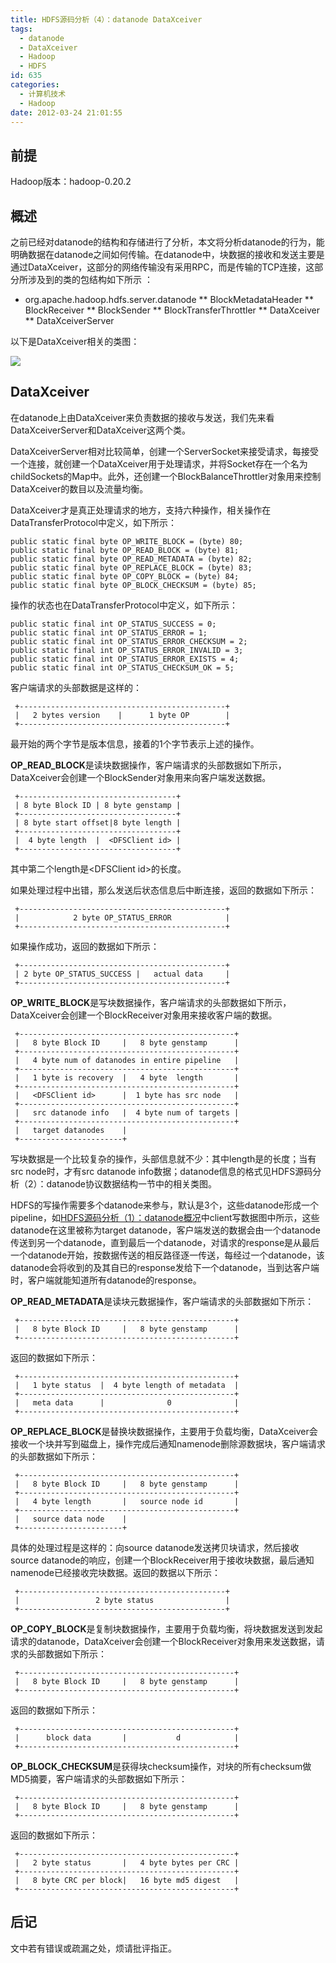 ```yaml
---
title: HDFS源码分析（4）：datanode DataXceiver
tags:
  - datanode
  - DataXceiver
  - Hadoop
  - HDFS
id: 635
categories:
  - 计算机技术
  - Hadoop
date: 2012-03-24 21:01:55
---
```


## 前提 ##

Hadoop版本：hadoop-0.20.2

## 概述 ##

之前已经对datanode的结构和存储进行了分析，本文将分析datanode的行为，能明确数据在datanode之间如何传输。在datanode中，块数据的接收和发送主要是通过DataXceiver，这部分的网络传输没有采用RPC，而是传输的TCP连接，这部分所涉及到的类的包结构如下所示  ：

* org.apache.hadoop.hdfs.server.datanode
** BlockMetadataHeader
** BlockReceiver
** BlockSender
** BlockTransferThrottler
** DataXceiver
** DataXceiverServer

以下是DataXceiver相关的类图：

![](http://lh4.googleusercontent.com/-DwaU7IjrspM/T2xPpQ9WscI/AAAAAAAAAMw/G1hU7rXlFzY/s1047/DatanodeDataXceiver.jpg)
<!--more-->
## DataXceiver ##

在datanode上由DataXceiver来负责数据的接收与发送，我们先来看DataXceiverServer和DataXceiver这两个类。

DataXceiverServer相对比较简单，创建一个ServerSocket来接受请求，每接受一个连接，就创建一个DataXceiver用于处理请求，并将Socket存在一个名为childSockets的Map中。此外，还创建一个BlockBalanceThrottler对象用来控制DataXceiver的数目以及流量均衡。

DataXceiver才是真正处理请求的地方，支持六种操作，相关操作在DataTransferProtocol中定义，如下所示：

```
public static final byte OP_WRITE_BLOCK = (byte) 80;
public static final byte OP_READ_BLOCK = (byte) 81;
public static final byte OP_READ_METADATA = (byte) 82;
public static final byte OP_REPLACE_BLOCK = (byte) 83;
public static final byte OP_COPY_BLOCK = (byte) 84;
public static final byte OP_BLOCK_CHECKSUM = (byte) 85;
```

操作的状态也在DataTransferProtocol中定义，如下所示：

```
public static final int OP_STATUS_SUCCESS = 0;  
public static final int OP_STATUS_ERROR = 1;  
public static final int OP_STATUS_ERROR_CHECKSUM = 2;  
public static final int OP_STATUS_ERROR_INVALID = 3;  
public static final int OP_STATUS_ERROR_EXISTS = 4;  
public static final int OP_STATUS_CHECKSUM_OK = 5;  
```

客户端请求的头部数据是这样的：

```
 +----------------------------------------------+
 |   2 bytes version    |      1 byte OP        |
 +----------------------------------------------+
```

最开始的两个字节是版本信息，接着的1个字节表示上述的操作。

**OP_READ_BLOCK**是读块数据操作，客户端请求的头部数据如下所示，DataXceiver会创建一个BlockSender对象用来向客户端发送数据。

```
 +-----------------------------------+
 | 8 byte Block ID | 8 byte genstamp | 
 +-----------------------------------+
 | 8 byte start offset|8 byte length |
 +-----------------------------------+
 |  4 byte length  |  <DFSClient id> |
 +-----------------------------------+
```

其中第二个length是&lt;DFSClient id&gt;的长度。

如果处理过程中出错，那么发送后状态信息后中断连接，返回的数据如下所示：

```
 +----------------------------------------------+
 |            2 byte OP_STATUS_ERROR            |
 +----------------------------------------------+
```

如果操作成功，返回的数据如下所示：

```
 +----------------------------------------------+
 | 2 byte OP_STATUS_SUCCESS |   actual data     |
 +----------------------------------------------+
```

**OP_WRITE_BLOCK**是写块数据操作，客户端请求的头部数据如下所示，DataXceiver会创建一个BlockReceiver对象用来接收客户端的数据。

```
 +------------------------------------------------+
 |   8 byte Block ID     |   8 byte genstamp      |
 +------------------------------------------------+
 |   4 byte num of datanodes in entire pipeline   |
 +------------------------------------------------+
 |   1 byte is recovery  |   4 byte  length       |
 +------------------------------------------------+
 |   <DFSClient id>      |  1 byte has src node   |
 +------------------------------------------------+
 |   src datanode info   |  4 byte num of targets |
 +------------------------------------------------+
 |   target datanodes    |
 +-----------------------+
```

写块数据是一个比较复杂的操作，头部信息就不少：其中length是<DFSClient id>的长度；当有src node时，才有src datanode info数据；datanode信息的格式见<a hef="http://jeoygin.org/2012/03/07/hdfs-source-analysis-2-datanode-protocol/">HDFS源码分析（2）：datanode协议</a>数据结构一节中的相关类图。

HDFS的写操作需要多个datanode来参与，默认是3个，这些datanode形成一个pipeline，如[HDFS源码分析（1）：datanode概况](http://blog.jeoygin.org/archives/589)中client写数据图中所示，这些datanode在这里被称为target datanode，客户端发送的数据会由一个datanode传送到另一个datanode，直到最后一个datanode，对请求的response是从最后一个datanode开始，按数据传送的相反路径逐一传送，每经过一个datanode，该datanode会将收到的及其自已的response发给下一个datanode，当到达客户端时，客户端就能知道所有datanode的response。

**OP_READ_METADATA**是读块元数据操作，客户端请求的头部数据如下所示：

```
 +------------------------------------------------+
 |   8 byte Block ID     |   8 byte genstamp      |
 +------------------------------------------------+
```

返回的数据如下所示：

```
 +------------------------------------------------+
 |   1 byte status  |  4 byte length of metadata  |
 +------------------------------------------------+
 |   meta data      |              0              |
 +------------------------------------------------+
```

**OP_REPLACE_BLOCK**是替换块数据操作，主要用于负载均衡，DataXceiver会接收一个块并写到磁盘上，操作完成后通知namenode删除源数据块，客户端请求的头部数据如下所示：

```
 +------------------------------------------------+
 |   8 byte Block ID     |   8 byte genstamp      |
 +------------------------------------------------+
 |   4 byte length       |   source node id       |
 +------------------------------------------------+
 |   source data node    |
 +-----------------------+
```

具体的处理过程是这样的：向source datanode发送拷贝块请求，然后接收source datanode的响应，创建一个BlockReceiver用于接收块数据，最后通知namenode已经接收完块数据。返回的数据以下所示：

```
 +----------------------------------------------+
 |                 2 byte status                |
 +----------------------------------------------+
```

**OP_COPY_BLOCK**是复制块数据操作，主要用于负载均衡，将块数据发送到发起请求的datanode，DataXceiver会创建一个BlockReceiver对象用来发送数据，请求的头部数据如下所示：

```
 +------------------------------------------------+
 |   8 byte Block ID     |   8 byte genstamp      |
 +------------------------------------------------+
```

返回的数据如下所示：

```
 +------------------------------------------------+
 |      block data       |           d            |
 +------------------------------------------------+
```

**OP_BLOCK_CHECKSUM**是获得块checksum操作，对块的所有checksum做MD5摘要，客户端请求的头部数据如下所示：

```
 +------------------------------------------------+
 |   8 byte Block ID     |   8 byte genstamp      |
 +------------------------------------------------+
```

返回的数据如下所示：

```
 +------------------------------------------------+
 |   2 byte status       |   4 byte bytes per CRC |
 +------------------------------------------------+
 |   8 byte CRC per block|   16 byte md5 digest   |
 +------------------------------------------------+
```

## 后记 ##

文中若有错误或疏漏之处，烦请批评指正。